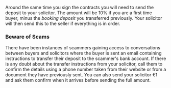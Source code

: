 Around the same time you sign the contracts you will need to send the deposit to your solicitor.
 The amount will be 10% if you are a first time buyer, minus the *booking deposit* you transferred previously.
 Your solicitor will then send this to the seller if everything is in order. 
 

### Beware of Scams
There have been instances of scammers gaining access to conversations between buyers and solicitors where the buyer is sent an email containing instructions to transfer their deposit to the scammer's bank account. If there is any doubt about the transfer instructions from your solicitor, call them to confirm the details using a phone number taken from their website or from a document they have previously sent. You can also send your solicitor €1 and ask them confirm when it arrives before sending the full amount. 

